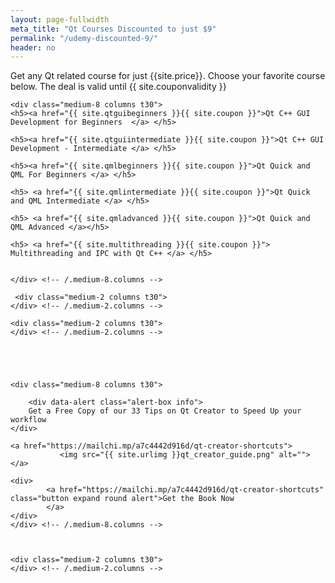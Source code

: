 ```yaml
---
layout: page-fullwidth
meta_title: "Qt Courses Discounted to just $9"
permalink: "/udemy-discounted-9/"
header: no
---
```


<div data-alert class="alert-box alert">
  Get any Qt related course for just {{site.price}}. Choose your favorite course below. The deal is valid until {{ site.couponvalidity }}
</div>

<div class="row">

 <div class="medium-2 columns t30">
    </div> <!-- /.medium-2.columns -->

    <div class="medium-8 columns t30">
	<h5><a href="{{ site.qtguibeginners }}{{ site.coupon }}">Qt C++ GUI Development for Beginners  </a> </h5>

	<h5><a href="{{ site.qtguiintermediate }}{{ site.coupon }}">Qt C++ GUI Development - Intermediate </a> </h5>

	<h5><a href="{{ site.qmlbeginners }}{{ site.coupon }}">Qt Quick and QML For Beginners </a> </h5>

	<h5> <a href="{{ site.qmlintermediate }}{{ site.coupon }}">Qt Quick and QML Intermediate </a> </h5>

	<h5> <a href="{{ site.qmladvanced }}{{ site.coupon }}">Qt Quick and QML Advanced </a></h5>

	<h5> <a href="{{ site.multithreading }}{{ site.coupon }}"> Multithreading and IPC with Qt C++ </a> </h5>
		
		
    </div> <!-- /.medium-8.columns -->

	 <div class="medium-2 columns t30">
    </div> <!-- /.medium-2.columns -->
	
</div><!-- /.row -->

<div class="row">

    <div class="medium-2 columns t30">
    </div> <!-- /.medium-2.columns -->





    <div class="medium-8 columns t30">

		<div data-alert class="alert-box info">
  		Get a Free Copy of our 33 Tips on Qt Creator to Speed Up your workflow
	</div>

	<a href="https://mailchi.mp/a7c4442d916d/qt-creator-shortcuts">
			   <img src="{{ site.urlimg }}qt_creator_guide.png" alt="">
	</a>

	<div>
			<a href="https://mailchi.mp/a7c4442d916d/qt-creator-shortcuts" class="button expand round alert">Get the Book Now
			</a>
	</div>
    </div> <!-- /.medium-8.columns -->


	
    <div class="medium-2 columns t30">
    </div> <!-- /.medium-2.columns -->
	
</div><!-- /.row -->





